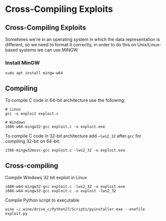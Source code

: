 # Cross-Compiling Exploits

## Cross-Compiling Exploits

Sometimes we're in an operating system in which the data representation is different, so we need to format it correctly, in order to do this on Unix/Linux-based systems we can use MINGW.

### Install MinGW

```text
sudo apt install mingw-w64
```

## Compiling <a id="compiling"></a>

To compile C code in 64-bit architecture use the following:

```text
# Linux
gcc -o exploit exploit.c

# Windows
i686-w64-mingw32-gcc exploit.c -o exploit.exe
```

To compile C code in 32-bit architecture add `–lws2_32` after `gcc` for compiling 32-bit on 64-bit:

```text
i586-mingw32msvc-gcc exploit.c -lws2_32 -o exploit.exe
```

## Cross-compiling <a id="cross-compiling"></a>

Compile Windows 32 bit exploit in Linux

```text
i686-w64-mingw32-gcc exploit.c -lws2_32 -o exploit.exe
i686-w64-mingw32-gcc exploit.c -o exploit -lws2_32
```

Compile Python script to executable

```text
wine ~/.wine/drive_c/Python27/Scripts/pyinstaller.exe --onefile exploit.py
```

